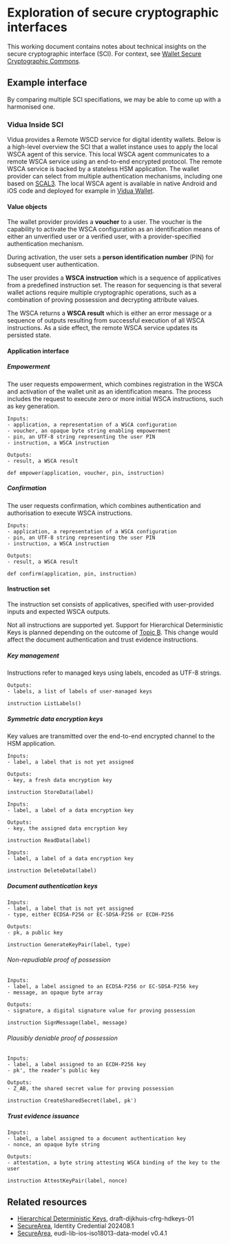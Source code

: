 # Exploration of secure cryptographic interfaces

This working document contains notes about technical insights on the secure cryptographic interface (SCI). For context, see [Wallet Secure Cryptographic Commons](../README.md).

## Example interface

By comparing multiple SCI specifiations, we may be able to come up with a harmonised one.

### Vidua Inside SCI

Vidua provides a Remote WSCD service for digital identity wallets. Below is a high-level overview the SCI that a wallet instance uses to apply the local WSCA agent of this service. This local WSCA agent communicates to a remote WSCA service using an end-to-end encrypted protocol. The remote WSCA service is backed by a stateless HSM application. The wallet provider can select from multiple authentication mechanisms, including one based on [SCAL3](https://github.com/cleverbase/scal3). The local WSCA agent is available in native Android and iOS code and deployed for example in [Vidua Wallet](https://vidua.nl/en/user/).

#### Value objects

The wallet provider provides a **voucher** to a user. The voucher is the capability to activate the WSCA configuration as an identification means of either an unverified user or a verified user, with a provider-specified authentication mechanism.

During activation, the user sets a **person identification number** (PIN) for subsequent user authentication.

The user provides a **WSCA instruction** which is a sequence of applicatives from a predefined instruction set. The reason for sequencing is that several wallet actions require multiple cryptographic operations, such as a combination of proving possession and decrypting attribute values.

The WSCA returns a **WSCA result** which is either an error message or a sequence of outputs resulting from successful execution of all WSCA instructions. As a side effect, the remote WSCA service updates its persisted state.

#### Application interface

##### Empowerment

The user requests empowerment, which combines registration in the WSCA and activation of the wallet unit as an identification means. The process includes the request to execute zero or more initial WSCA instructions, such as key generation.

```
Inputs:
- application, a representation of a WSCA configuration
- voucher, an opaque byte string enabling empowerment
- pin, an UTF-8 string representing the user PIN
- instruction, a WSCA instruction

Outputs:
- result, a WSCA result

def empower(application, voucher, pin, instruction)
```

##### Confirmation

The user requests confirmation, which combines authentication and authorisation to execute WSCA instructions.

```
Inputs:
- application, a representation of a WSCA configuration
- pin, an UTF-8 string representing the user PIN
- instruction, a WSCA instruction

Outputs:
- result, a WSCA result

def confirm(application, pin, instruction)
```

#### Instruction set

The instruction set consists of applicatives, specified with user-provided inputs and expected WSCA outputs.

Not all instructions are supported yet. Support for Hierarchical Deterministic Keys is planned depending on the outcome of [Topic B](https://github.com/eu-digital-identity-wallet/eudi-doc-architecture-and-reference-framework/discussions/354). This change would affect the document authentication and trust evidence instructions.

##### Key management

Instructions refer to managed keys using labels, encoded as UTF-8 strings.

```
Outputs:
- labels, a list of labels of user-managed keys

instruction ListLabels()
```

##### Symmetric data encryption keys

Key values are transmitted over the end-to-end encrypted channel to the HSM application.

```
Inputs:
- label, a label that is not yet assigned

Outputs:
- key, a fresh data encryption key

instruction StoreData(label)
```

```
Inputs:
- label, a label of a data encryption key

Outputs:
- key, the assigned data encryption key

instruction ReadData(label)
```

```
Inputs:
- label, a label of a data encryption key

instruction DeleteData(label)
```

##### Document authentication keys

```
Inputs:
- label, a label that is not yet assigned
- type, either ECDSA-P256 or EC-SDSA-P256 or ECDH-P256

Outputs:
- pk, a public key

instruction GenerateKeyPair(label, type)
```

###### Non-repudiable proof of possession

```
Inputs:
- label, a label assigned to an ECDSA-P256 or EC-SDSA-P256 key
- message, an opaque byte array

Outputs:
- signature, a digital signature value for proving possession

instruction SignMessage(label, message)
````

###### Plausibly deniable proof of possession

```
Inputs:
- label, a label assigned to an ECDH-P256 key
- pk', the reader’s public key

Outputs:
- Z_AB, the shared secret value for proving possession

instruction CreateSharedSecret(label, pk')
```

##### Trust evidence issuance

```
Inputs:
- label, a label assigned to a document authentication key
- nonce, an opaque byte string

Outputs:
- attestation, a byte string attesting WSCA binding of the key to the user

instruction AttestKeyPair(label, nonce)
```

## Related resources

- [Hierarchical Deterministic Keys](https://datatracker.ietf.org/doc/html/draft-dijkhuis-cfrg-hdkeys-01), draft-dijkhuis-cfrg-hdkeys-01
- [SecureArea](https://github.com/openwallet-foundation-labs/identity-credential/blob/b42a11648f3d3ddd1fb77286e9b39f35992d04cf/identity/src/commonMain/kotlin/com/android/identity/securearea/SecureArea.kt), Identity Credential 202408.1
- [SecureArea](https://github.com/eu-digital-identity-wallet/eudi-lib-ios-iso18013-data-model/blob/ef353c447c7716c1fe5f5905ff98e089f5a29d43/Sources/MdocDataModel18013/SecureArea/SecureArea.swift), eudi-lib-ios-iso18013-data-model v0.4.1
